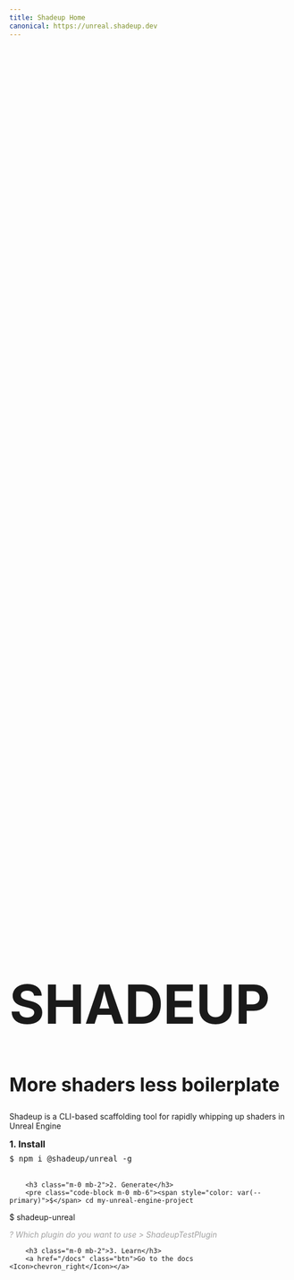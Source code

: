 ```yaml
---
title: Shadeup Home
canonical: https://unreal.shadeup.dev
---
```


<script>
	import Logo from "./img/logo.svg"
	import Link from "$lib/link.svelte"
	import Icon from "$lib/icon.svelte"
</script>

<div class="hero-wrap">
<div class="splash-main">
	<div>
		<Logo style="margin-left: 160px; margin-bottom: 20px; max-height: 100px; max-width: 100px" class="hero-logo"></Logo>
		<h1 class="main-h1" style="color: var(--primary); font-size: 6rem">SHADEUP</h1>
		<h2 style="color: var(--primary); font-size: 2.1rem">More shaders less boilerplate</h2>
		<p>Shadeup is a CLI-based scaffolding tool for rapidly whipping up shaders in Unreal Engine</p>
    </div>
	<div class="splash-instructions" style="margin-left: 10rem;">
		<h3 class="m-0 mb-2">1. Install</h3>
		<pre class="code-block m-0 mb-6"><span style="color: var(--primary)">$</span> npm i @shadeup/unreal -g</pre>

    	<h3 class="m-0 mb-2">2. Generate</h3>
    	<pre class="code-block m-0 mb-6"><span style="color: var(--primary)">$</span> cd my-unreal-engine-project

<span style="color: var(--primary)">$</span> shadeup-unreal

<i style="opacity: 0.4">? Which plugin do you want to use</i>
<i style="opacity: 0.4">> ShadeupTestPlugin</i> </pre>

    	<h3 class="m-0 mb-2">3. Learn</h3>
    	<a href="/docs" class="btn">Go to the docs <Icon>chevron_right</Icon></a>

</div>

</div>

</div>

<style>
	.code-block {
		overflow: auto;
		max-width: calc(100vw - 97px);
	}

	.m-0 {
		margin: 0;
	}

	.mb-2 {
		margin-bottom: 0.5rem;
	}

	.mb-6 {
		margin-bottom: 2rem;
	}

	.splash-main {
		max-width: 70rem;
		margin: auto;
		display: grid;
		grid-template-columns: 1fr 1fr;
	}

	.hero-wrap {
		height: 100%;
		display: flex;
		flex-direction: column;
		align-items: center;
		justify-content: center;
	}

	@media (max-width: 1100px) {
		.splash-main {
			grid-template-columns: 1fr;
			grid-template-rows: 1fr 1fr;
		}

		.splash-instructions {
			margin: 0 !important;
		}
	}

	@media (max-width: 484px) {
		.main-h1 {
			font-size: 4rem !important;
		}

		:global(.hero-logo) {
			margin: 0 !important;
		}
	}

	:global(.hero-logo) {
		
	}

	.link-row-scroller {
		overflow-x: auto;
		flex-wrap: none;
	}
</style>
